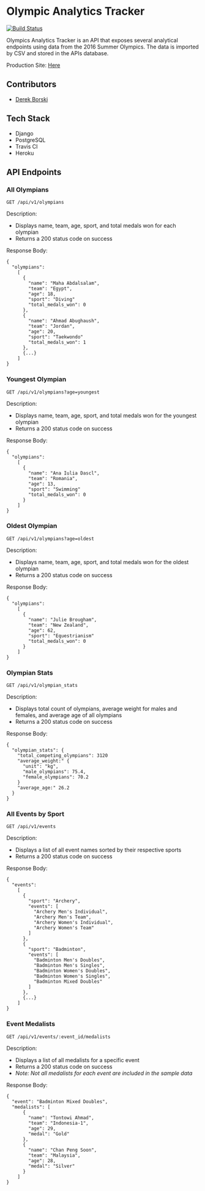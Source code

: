 # Olympic Analytics Tracker
[![Build Status](https://travis-ci.com/dborski/olympic_analytics_tracker.svg?branch=main)](https://travis-ci.com/dborski/olympic_analytics_tracker)

Olympics Analytics Tracker is an API that exposes several analytical endpoints using data from the 2016 Summer Olympics. The data is imported by CSV and stored in the APIs database.


Production Site: [Here](https://olympic-analytics-tracker-db.herokuapp.com/)

## Contributors
* [Derek Borski](https://github.com/dborski)

## Tech Stack
* Django
* PostgreSQL
* Travis CI
* Heroku

## API Endpoints

### All Olympians

```
GET /api/v1/olympians
```
Description:
- Displays name, team, age, sport, and total medals won for each olympian
- Returns a 200 status code on success

Response Body:
```
{
  "olympians":
    [
      {
        "name": "Maha Abdalsalam",
        "team": "Egypt",
        "age": 18,
        "sport": "Diving"
        "total_medals_won": 0
      },
      {
        "name": "Ahmad Abughaush",
        "team": "Jordan",
        "age": 20,
        "sport": "Taekwondo"
        "total_medals_won": 1
      },
      {...}
    ]
}
```

### Youngest Olympian

```
GET /api/v1/olympians?age=youngest
```
Description:
- Displays name, team, age, sport, and total medals won for the youngest olympian
- Returns a 200 status code on success

Response Body:
```
{
  "olympians":
    [
      {
        "name": "Ana Iulia Dascl",
        "team": "Romania",
        "age": 13,
        "sport": "Swimming"
        "total_medals_won": 0
      }
    ]
}
```

### Oldest Olympian

```
GET /api/v1/olympians?age=oldest
```
Description:
- Displays name, team, age, sport, and total medals won for the oldest olympian
- Returns a 200 status code on success

Response Body:
```
{
  "olympians":
    [
      {
        "name": "Julie Brougham",
        "team": "New Zealand",
        "age": 62,
        "sport": "Equestrianism"
        "total_medals_won": 0
      }
    ]
}
```

### Olympian Stats

```
GET /api/v1/olympian_stats
```
Description:
- Displays total count of olympians, average weight for males and females, and average age of all olympians
- Returns a 200 status code on success

Response Body:
```
{
  "olympian_stats": {
    "total_competing_olympians": 3120
    "average_weight:" {
      "unit": "kg",
      "male_olympians": 75.4,
      "female_olympians": 70.2
    }
    "average_age:" 26.2
  }
}
```

### All Events by Sport

```
GET /api/v1/events
```
Description:
- Displays a list of all event names sorted by their respective sports
- Returns a 200 status code on success

Response Body:
```
{
  "events":
    [
      {
        "sport": "Archery",
        "events": [
          "Archery Men's Individual",
          "Archery Men's Team",
          "Archery Women's Individual",
          "Archery Women's Team"
        ]
      },
      {
        "sport": "Badminton",
        "events": [
          "Badminton Men's Doubles",
          "Badminton Men's Singles",
          "Badminton Women's Doubles",
          "Badminton Women's Singles",
          "Badminton Mixed Doubles"
        ]
      },
      {...}
    ]
}
```

### Event Medalists

```
GET /api/v1/events/:event_id/medalists
```
Description:
- Displays a list of all medalists for a specific event
- Returns a 200 status code on success
- *Note: Not all medalists for each event are included in the sample data*

Response Body:
```
{
  "event": "Badminton Mixed Doubles",
  "medalists": [
      {
        "name": "Tontowi Ahmad",
        "team": "Indonesia-1",
        "age": 29,
        "medal": "Gold"
      },
      {
        "name": "Chan Peng Soon",
        "team": "Malaysia",
        "age": 28,
        "medal": "Silver"
      }
    ]
}
```
